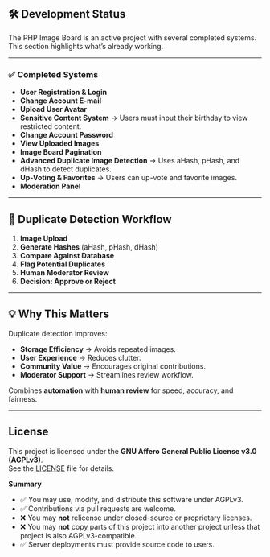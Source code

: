 ## 🛠️ Development Status

The PHP Image Board is an active project with several completed systems. This section highlights what’s already working.

---

### ✅ Completed Systems
- **User Registration & Login**
- **Change Account E-mail**
- **Upload User Avatar**
- **Sensitive Content System** → Users must input their birthday to view restricted content.
- **Change Account Password**
- **View Uploaded Images**
- **Image Board Pagination**
- **Advanced Duplicate Image Detection** → Uses aHash, pHash, and dHash to detect duplicates.
- **Up-Voting & Favorites** → Users can up-vote and favorite images.
- **Moderation Panel**

---

## 🔄 Duplicate Detection Workflow

1. **Image Upload**  
2. **Generate Hashes** (aHash, pHash, dHash)  
3. **Compare Against Database**  
4. **Flag Potential Duplicates**  
5. **Human Moderator Review**  
6. **Decision: Approve or Reject**

---

## 💡 Why This Matters

Duplicate detection improves:

- **Storage Efficiency** → Avoids repeated images.  
- **User Experience** → Reduces clutter.  
- **Community Value** → Encourages original contributions.  
- **Moderator Support** → Streamlines review workflow.

Combines **automation** with **human review** for speed, accuracy, and fairness.

---

## License

This project is licensed under the **GNU Affero General Public License v3.0 (AGPLv3)**.  
See the [LICENSE](LICENSE) file for details.

**Summary**

- ✅ You may use, modify, and distribute this software under AGPLv3.  
- ✅ Contributions via pull requests are welcome.  
- ❌ You may **not** relicense under closed-source or proprietary licenses.  
- ❌ You may **not** copy parts of this project into another project unless that project is also AGPLv3-compatible.  
- ✅ Server deployments must provide source code to users.
